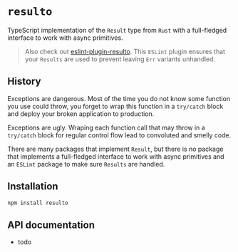 # `resulto`

TypeScript implementation of the `Result` type from `Rust` with a full-fledged
interface to work with async primitives.

> Also check out
> [eslint-plugin-resulto](https://github.com/adjsky/resulto/tree/master/packages/eslint-plugin-resulto).
> This `ESLint` plugin ensures that your `Results` are used to prevent leaving
> `Err` variants unhandled.

## History

Exceptions are dangerous. Most of the time you do not know some function you
use could throw, you forget to wrap this function in a `try/catch` block and
deploy your broken application to production.

Exceptions are ugly. Wraping each function call that may throw in a `try/catch`
block for regular control flow lead to convoluted and smelly code.

There are many packages that implement `Result`, but there is no package that
implements a full-fledged interface to work with async primitives and an
`ESLint` package to make sure `Results` are handled.

## Installation

```bash
npm install resulto
```

## API documentation

- todo
